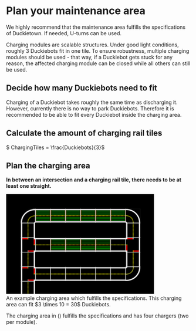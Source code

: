 # Plan your maintenance area

We highly recommend that the maintenance area fulfills the specifications of Duckietown. If needed, U-turns can be used.

Charging modules are scalable structures. Under good light conditions, roughly $3$ Duckiebots fit in one tile. To ensure robustness, multiple charging modules should be used - that way, if a Duckiebot gets stuck for any reason, the affected charging module can be closed while all others can still be used.

## Decide how many Duckiebots need to fit

Charging of a Duckiebot takes roughly the same time as discharging it. However, currently there is no way to park Duckiebots. Therefore it is recommended to be able to fit every Duckiebot inside the charging area.

## Calculate the amount of charging rail tiles

$ ChargingTiles = \frac{Duckiebots}{3}$



## Plan the charging area

**In between an intersection and a charging rail tile, there needs to be at least one straight.**

<div figure-id="fig:charging_area_example">
<img src="images/charging_area_example.png" style="width: 80%"/>
<figcaption>
An example charging area which fulfills the specifications. This charging area can fit $3 \times 10 = 30$ Duckiebots.
</figcaption>
</div>

The charging area in ([](#fig:charging_area_example)) fulfills the specifications and has four chargers (two per module).
